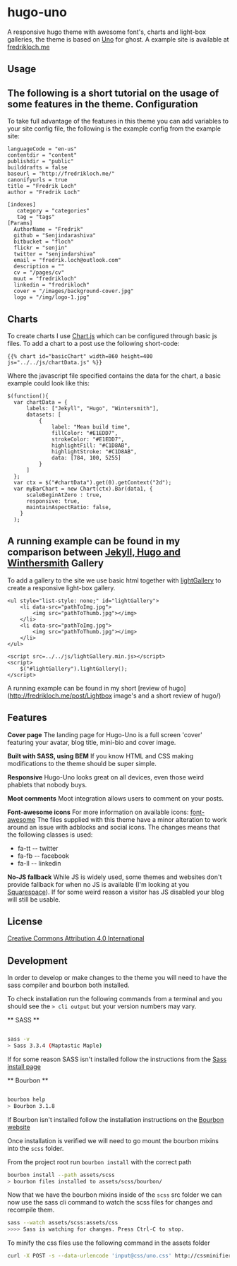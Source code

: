 hugo-uno
========

A responsive hugo theme with awesome font's, charts and light-box galleries, the theme is based on [Uno](https://github.com/daleanthony/Uno) for ghost.
A example site is available at [fredrikloch.me](http://fredrikloch.me)

## Usage
The following is a short tutorial on the usage of some features in the theme.
Configuration
-

To take full advantage of the features in this theme you can add variables to your site config file, the following is the example config from the example site:
```
languageCode = "en-us"
contentdir = "content"
publishdir = "public"
builddrafts = false
baseurl = "http://fredrikloch.me/"
canonifyurls = true
title = "Fredrik Loch"
author = "Fredrik Loch"

[indexes]
   category = "categories"
   tag = "tags"
[Params]
  AuthorName = "Fredrik"
  github = "Senjindarashiva"
  bitbucket = "floch"
  flickr = "senjin"
  twitter = "senjindarshiva"
  email = "fredrik.loch@outlook.com"
  description = ""
  cv = "/pages/cv"
  muut = "fredrikloch"
  linkedin = "fredrikloch"
  cover = "/images/background-cover.jpg"
  logo = "/img/logo-1.jpg"
```
Charts
-
To create charts I use [Chart.js](https://github.com/nnnick/Chart.js) which can be configured through basic js files. To add a chart to a post use the following short-code:
```
{{% chart id="basicChart" width=860 height=400 js="../../js/chartData.js" %}}
```
Where the javascript file specified contains the data for the chart, a basic example could look like this:
```
$(function(){
  var chartData = {
      labels: ["Jekyll", "Hugo", "Wintersmith"],
      datasets: [
          {
              label: "Mean build time",
              fillColor: "#E1EDD7",
              strokeColor: "#E1EDD7",
              highlightFill: "#C1D8AB",
              highlightStroke: "#C1D8AB",
              data: [784, 100, 5255]
          }
      ]
  };
  var ctx = $("#chartData").get(0).getContext("2d");
  var myBarChart = new Chart(ctx).Bar(data1, {
      scaleBeginAtZero : true,
      responsive: true,
      maintainAspectRatio: false,
    }
  );
```
A running example can be found in my comparison between [Jekyll, Hugo and Winthersmith](http://fredrikloch.me/post/2014-08-12-Jekyll-and-its-alternatives-from-a-site-generation-point-of-view/)
Gallery
-
To add a gallery to the site we use basic html together with [lightGallery](http://sachinchoolur.github.io/lightGallery/index.html) to create a responsive light-box gallery.
```
<ul style="list-style: none;" id="lightGallery">
    <li data-src="pathToImg.jpg">
        <img src="pathToThumb.jpg"></img>
    </li>
    <li data-src="pathToImg.jpg">
        <img src="pathToThumb.jpg"></img>
    </li>
</ul>

<script src=../../js/lightGallery.min.js></script>
<script>
    $("#lightGallery").lightGallery();
</script>
```
A running example can be found in my short [review of hugo](http://fredrikloch.me/post/Lightbox image's and a short review of hugo/)
## Features

**Cover page**
The landing page for Hugo-Uno is a full screen 'cover' featuring your avatar, blog title, mini-bio and cover image.

**Built with SASS, using BEM**
If you know HTML and CSS making modifications to the theme should be super simple.

**Responsive**
Hugo-Uno looks great on all devices, even those weird phablets that nobody buys.

**Moot comments**
Moot integration allows users to comment on your posts.

**Font-awesome icons**
For more information on available icons: [font-awesome](http://fortawesome.github.io/Font-Awesome/)
The files supplied with this theme have a minor alteration to work around an issue with adblocks and social icons.
The changes means that the following classes is used:

* fa-tt -- twitter
* fa-fb -- facebook
* fa-ll -- linkedin

**No-JS fallback**
While JS is widely used, some themes and websites don't provide fallback for when no JS is available (I'm looking at you [Squarespace](http://blog.squarespace.com/)). If for some weird reason a visitor has JS disabled your blog will still be usable.

## License
[Creative Commons Attribution 4.0 International](http://creativecommons.org/licenses/by/4.0/)

## Development

In order to develop or make changes to the theme you will need to have the sass compiler and bourbon both installed.

To check installation run the following commands from a terminal and you should see the `> cli output` but your version numbers may vary.

** SASS **
```bash

sass -v
> Sass 3.3.4 (Maptastic Maple)
```
If for some reason SASS isn't installed follow the instructions from the [Sass install page](http://sass-lang.com/install)

** Bourbon **
```bash

bourbon help
> Bourbon 3.1.8
```
If Bourbon isn't installed follow the installation instructions on the [Bourbon website](http://bourbon.io)

Once installation is verified we will need to go mount the bourbon mixins into the `scss` folder.

From the project root run `bourbon install` with the correct path
```bash
bourbon install --path assets/scss
> bourbon files installed to assets/scss/bourbon/
```

Now that we have the bourbon mixins inside of the `scss` src folder we can now use the sass cli command to watch the scss files for changes and recompile them.

```bash
sass --watch assets/scss:assets/css
>>>> Sass is watching for changes. Press Ctrl-C to stop.
```

To minify the css files use the following command in the assets folder

```bash
curl -X POST -s --data-urlencode 'input@css/uno.css' http://cssminifier.com/raw > css/uno.min.css
```
